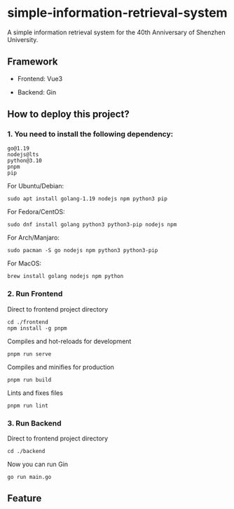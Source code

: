 # simple-information-retrieval-system

A simple information retrieval system for the 40th Anniversary of Shenzhen University.

## Framework

- Frontend: Vue3

- Backend: Gin

## How to deploy this project?

### 1. You need to install the following dependency:

```
go@1.19
nodejs@lts
python@3.10
pnpm
pip
```

For Ubuntu/Debian:

```
sudo apt install golang-1.19 nodejs npm python3 pip
```

For Fedora/CentOS:

```
sudo dnf install golang python3 python3-pip nodejs npm
```

For Arch/Manjaro:

```
sudo pacman -S go nodejs npm python3 python3-pip
```

For MacOS:

```
brew install golang nodejs npm python
```

### 2. Run Frontend

Direct to frontend project directory

```
cd ./frontend
npm install -g pnpm
```

Compiles and hot-reloads for development

```
pnpm run serve
```

Compiles and minifies for production

```
pnpm run build
```

Lints and fixes files

```
pnpm run lint
```

### 3. Run Backend

Direct to frontend project directory

```
cd ./backend
```

Now you can run Gin

```
go run main.go
```

## Feature

